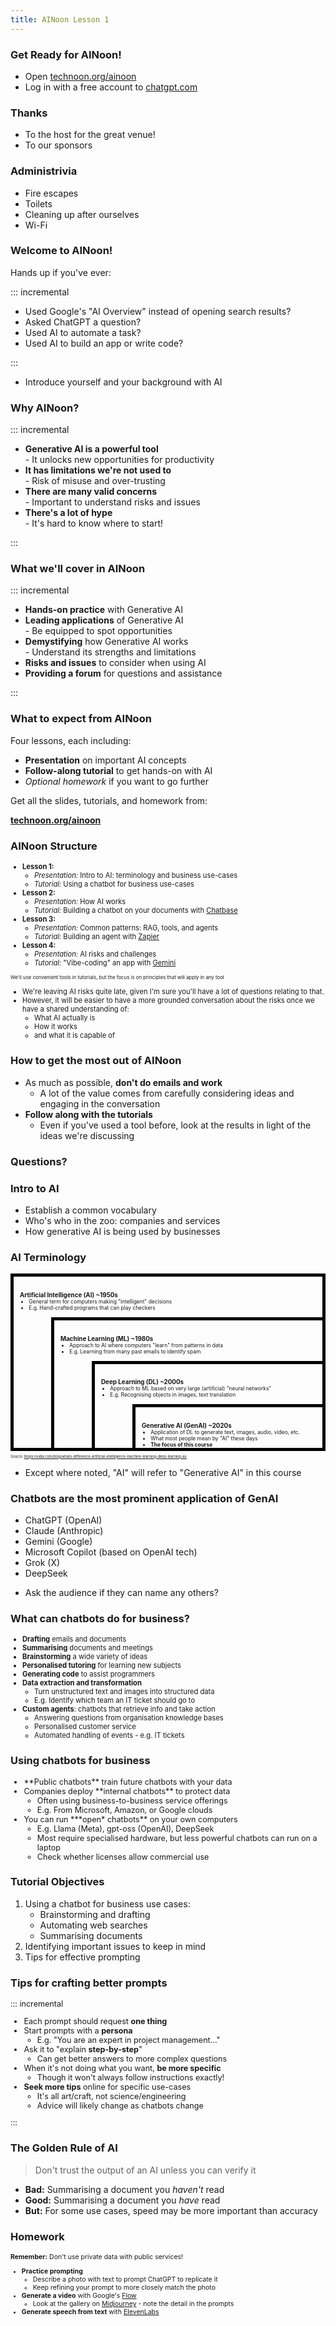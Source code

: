 ```yaml
---
title: AINoon Lesson 1
---
```


### Get Ready for AINoon!

* Open [technoon.org/ainoon](https://technoon.org/ainoon)
* Log in with a free account to [chatgpt.com](https://chatgpt.com)

### Thanks

* To the host for the great venue!
* To our sponsors

### Administrivia

* Fire escapes
* Toilets
* Cleaning up after ourselves
* Wi-Fi


### Welcome to AINoon!

Hands up if you've ever:

::: incremental

* Used Google's "AI Overview" instead of opening search results?
* Asked ChatGPT a question?
* Used AI to automate a task?
* Used AI to build an app or write code?

:::

<aside class="notes">

* Introduce yourself and your background with AI

</aside>

### Why AINoon?

::: incremental

* **Generative AI is a powerful tool**
  <br>- It unlocks new opportunities for productivity
* **It has limitations we're not used to**
  <br>- Risk of misuse and over-trusting
* **There are many valid concerns**
  <br>- Important to understand risks and issues
* **There's a lot of hype**
  <br>- It's hard to know where to start!

:::

### What we'll cover in AINoon

::: incremental

* **Hands-on practice** with Generative AI
* **Leading applications** of Generative AI
  <br>- Be equipped to spot opportunities
* **Demystifying** how Generative AI works
  <br>- Understand its strengths and limitations
* **Risks and issues** to consider when using AI
* **Providing a forum** for questions and assistance

:::

### What to expect from AINoon

Four lessons, each including:

* **Presentation** on important AI concepts
* **Follow-along tutorial** to get hands-on with AI
* *Optional homework* if you want to go further

Get all the slides, tutorials, and homework from:

[**technoon.org/ainoon**](https://technoon.org/ainoon)

### AINoon Structure

<div style="font-size: 0.8em;">

* **Lesson 1:**
  * *Presentation:* Intro to AI: terminology and business use-cases
  * *Tutorial:* Using a chatbot for business use-cases
* **Lesson 2:**
  * *Presentation:* How AI works
  * *Tutorial:* Building a chatbot on your documents with [Chatbase](https://chatbase.co/)
* **Lesson 3:**
  * *Presentation:* Common patterns: RAG, tools, and agents
  * *Tutorial:* Building an agent with [Zapier](https://zapier.com/)
* **Lesson 4:**
  * *Presentation:* AI risks and challenges
  * *Tutorial:* "Vibe-coding" an app with [Gemini](https://gemini.google.com/)

<span style="font-size: 0.7em;">We'll use convenient tools in tutorials, but the focus is on principles that will apply in any tool</span>

<aside class="notes">

* We're leaving AI risks quite late, given I'm sure you'll have a lot
  of questions relating to that.
* However, it will be easier to have a more grounded conversation
  about the risks once we have a shared understanding of:
  * What AI actually is
  * How it works
  * and what it is capable of

</aside>

</div>

### How to get the most out of AINoon

* As much as possible, **don't do emails and work**
  * A lot of the value comes from carefully considering ideas and
    engaging in the conversation
* **Follow along with the tutorials**
  * Even if you've used a tool before, look at the results in light of
    the ideas we're discussing

### Questions?


### Intro to AI

* Establish a common vocabulary
* Who's who in the zoo: companies and services
* How generative AI is being used by businesses

### AI Terminology

<style>
.venn {
    border: 5px solid black;
    text-align: left;
    padding: 10px 0 0 10px;
}
.venn h4 {
    font-size: 0.7em;
    margin-bottom: 0px;
}
.venn ul {
    font-size: 0.6em;
    margin-top: 0px;
    margin-bottom: 0px;
}
.venn .venn {
    margin-top: 10px;
    margin-left: 50px;
    border-bottom: none;
    border-right: none;
}
</style>
<div class="venn">
<h4>Artificial Intelligence (AI) ~1950s</h4>
<ul>
<li>General term for computers making "intelligent" decisions</li>
<li>E.g. Hand-crafted programs that can play checkers</li>
</ul>
<div class="venn fragment">
<h4>Machine Learning (ML) ~1980s</h4>
<ul>
<li>Approach to AI where computers "learn" from patterns in data</li>
<li>E.g. Learning from many past emails to identify spam</li>
</ul>
<div class="venn fragment">
<h4>Deep Learning (DL) ~2000s</h4>
<ul>
<li>Approach to ML based on very large (artificial) "neural networks"</li>
<li>E.g. Recognising objects in images, text translation</li>
</ul>
<div class="venn fragment">
<h4>Generative AI (GenAI) ~2020s</h4>
<ul>
<li>Application of DL to generate text, images, audio, video, etc.</li>
<li>What most people mean by "AI" these days</li>
<li class="fragment"><strong>The focus of this course</strong></li>
</ul>
</div>
</div>
</div>
</div>
<p style="font-size: 0.4em;">Source: <a href="https://blogs.nvidia.com/blog/whats-difference-artificial-intelligence-machine-learning-deep-learning-ai/">blogs.nvidia.com/blog/whats-difference-artificial-intelligence-machine-learning-deep-learning-ai/</a></p>

<aside class="notes">

* Except where noted, "AI" will refer to "Generative AI" in this course

</aside>

### Chatbots are the most prominent application of GenAI

* ChatGPT (OpenAI)
* Claude (Anthropic)
* Gemini (Google)
* Microsoft Copilot (based on OpenAI tech)
* Grok (X)
* DeepSeek

<aside class="notes">

* Ask the audience if they can name any others?

</aside>

### What can chatbots do for business?

<div style="font-size: 0.8em;">

* **Drafting** emails and documents
* **Summarising** documents and meetings
* **Brainstorming** a wide variety of ideas
* **Personalised tutoring** for learning new subjects
* **Generating code** to assist programmers
* **Data extraction and transformation**
  * Turn unstructured text and images into structured data
  * E.g. Identify which team an IT ticket should go to
* **Custom agents**: chatbots that retrieve info and take action
  * Answering questions from organisation knowledge bases
  * Personalised customer service
  * Automated handling of events - e.g. IT tickets

</div>

### Using chatbots for business

<div style="font-size: 0.9em;">

<ul>
<li class="fragment">
**Public chatbots** train future chatbots with your data
</li>
<li class="fragment">
Companies deploy **internal chatbots** to protect data
<ul>
<li>Often using business-to-business service offerings</li>
<li>E.g. From Microsoft, Amazon, or Google clouds</li>
</ul>
</li>
<li class="fragment">
You can run ***open* chatbots** on your own computers
<ul>
<li>E.g. Llama (Meta), gpt-oss (OpenAI), DeepSeek</li>
<li>Most require specialised hardware, but less powerful chatbots can run on a laptop</li>
<li>Check whether licenses allow commercial use</li>
</ul>
</li>
</ul>

</div>

### Tutorial Objectives

1. Using a chatbot for business use cases:
   * Brainstorming and drafting
   * Automating web searches
   * Summarising documents
2. Identifying important issues to keep in mind
3. Tips for effective prompting


### Tips for crafting better prompts

<div style="font-size: 0.9em;">

::: incremental

* Each prompt should request **one thing**
* Start prompts with a **persona**
  * E.g. "You are an expert in project management..."
* Ask it to "explain **step-by-step**"
  * Can get better answers to more complex questions
* When it's not doing what you want, **be more specific**
  * Though it won't always follow instructions exactly!
* **Seek more tips** online for specific use-cases
  * It's all art/craft, not science/engineering
  * Advice will likely change as chatbots change

:::

</div>

### The Golden Rule of AI

> Don't trust the output of an AI unless you can verify it

* **Bad:** Summarising a document you *haven't* read
* **Good:** Summarising a document you *have* read
* **But:** For some use cases, speed may be more important than accuracy

### Homework

<div style="font-size: 0.75em;">

**Remember:** Don't use private data with public services!

* **Practice prompting**
  * Describe a photo with text to prompt ChatGPT to replicate it
  * Keep refining your prompt to more closely match the photo
* **Generate a video** with Google's [Flow](https://labs.google/fx/tools/flow)
  * Look at the gallery on
    [Midjourney](https://www.midjourney.com/explore) - note the detail
    in the prompts
* **Generate speech from text** with [ElevenLabs](https://elevenlabs.io/)

</div>
